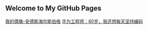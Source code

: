 ## Welcome to My GitHub Pages
[我的偶像-安德斯海尔斯伯格](我的偶像-安德斯海尔斯伯格.md)
[华为工程师：60岁，我还想每天坚持编码](华为工程师：60岁，我还想每天坚持编码.md)

